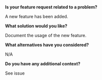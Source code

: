 **Is your feature request related to a problem?**

A new feature has been added.

**What solution would you like?**

Document the usage of the new feature.

**What alternatives have you considered?**

N/A

**Do you have any additional context?**

See issue